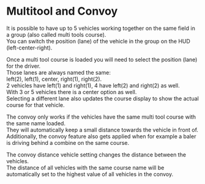 # Multitool and Convoy

  
It is possible to have up to 5 vehicles working together on the same field in a group (also called multi tools course).  
You can switch the position (lane) of the vehicle in the group on the HUD (left-center-right).  

  
Once a multi tool course is loaded you will need to select the position (lane) for the driver.  
Those lanes are always named the same:  
left(2), left(1), center, right(1), right(2).  
2 vehicles have left(1) and right(1), 4 have left(2) and right(2) as well.  
With 3 or 5 vehicles there is a center option as well.  
Selecting a different lane also updates the course display to show the actual course for that vehicle.  

  
The convoy only works if the vehicles have the same multi tool course with the same name loaded.  
They will automatically keep a small distance towards the vehicle in front of.  
Additionally, the convoy feature also gets applied when for example a baler is driving behind a combine on the same course.  

  
The convoy distance vehicle setting changes the distance between the vehicles.  
The distance of all vehicles with the same course name will be automatically set to the highest value of all vehicles in the convoy.  

